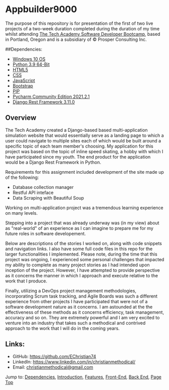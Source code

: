 # Appbuilder9000

The purpose of this repository is for presentation of the first of two live projects of a two-week duration completed during the duration of my time whilst attending [The Tech 
Academy Software Developer Bootcamp](https://www.learncodinganywhere.com/codingbootcamps), based in Portland, Oregon and is a subsidiary of © Prosper Consulting Inc.


##Dependencies:

* [Windows 10 OS](https://www.microsoft.com/en-us/software-download/)
* [Python 3.9 64-Bit](https://)
* [HTML5](https://www.microsoft.com/en-us/p/html5-css-php-javascript/9nblggh08ltm?activetab=pivot:overviewtab)
* [CSS](https://www.microsoft.com/en-us/software-download/)
* [JavaScript](https://www.microsoft.com/en-us/software-download/)
* [Bootstrap](https://getbootstrap.com/docs/4.3/getting-started/download/)
* [PIP](https://pip.pypa.io/en/stable/installation/)
* [Pycharm Community Edition 2021.2.1](https://)
* [Django Rest Framework 3.11.0](https://)


## Overview

The Tech Academy created a Django-based based multi-application simulation website that would essentially serve as a landing page to which a user could navigate to multiple sites each of which would be built around a specific topic of each team member's choosing.  My application for this project was based on the topic of inline speed skating, a hobby with which I have participated since my youth.  The end product for the application would be a Django Rest Framework in Python. 

Requirements for this assignment included development of the site made up of the following: 

* Database collection manager
* Restful API inteface
* Data Scraping with Beautiful Soup

Working on multi-application project was a tremendous learning experience on many levels.


Stepping into a project that was already underway was (in my view) about as "real-world" of an experience as I can imagine to prepare me for my future roles in software developement.

Below are descriptions of the stories I worked on, along with code snippets and navigation links. I also have some full code files in this repo for the larger functionalities I implemented.  Please note, during the time that this project was ongoing, I experienced some personal challenges that impacted my ability to complete as many project stories as I had intended upon inception of the project.  However, I have attempted to provide perspective as it concerns the manner in which I approach and execute relative to the work that I produce. 




Finally, utilizing a DevOps project management methodologies, incorporating Scrum task tracking, and Agile Boards was such a different experience from other projects I have participated that were not of a software development nature as it concerns.  I am astounded at the the effectiveness of these methods as it concerns efficiency, task management, accuracy and so on.  They are extremely powerful and I am very excited to venture into an industry that takes such a methodical and contrived approach to the work that I will do in the coming years. 

## Links: 
* GitHub: <https://github.com/EChristian74>
* LinkedIn: <https://www.linkedin.com/in/christianmethodical/>
* Email: <christianmethodical@gmail.com>

Jump to: [Dependencies](#dependencies), [Introduction](#introduction), [Features](#features), [Front-End](#front), [Back End](#back), [Page Top](#appbuilder9000)





